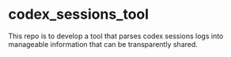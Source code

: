 # codex_sessions_tool
This repo is to develop a tool that parses codex sessions logs into manageable information that can be transparently shared.
